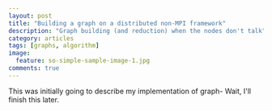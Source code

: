 ```yaml
---
layout: post
title: "Building a graph on a distributed non-MPI framework"
description: "Graph building (and reduction) when the nodes don't talk"
category: articles
tags: [graphs, algorithm]
image:
  feature: so-simple-sample-image-1.jpg
comments: true  
---
```


This was initially going to describe my implementation of graph- Wait, I'll finish this later.